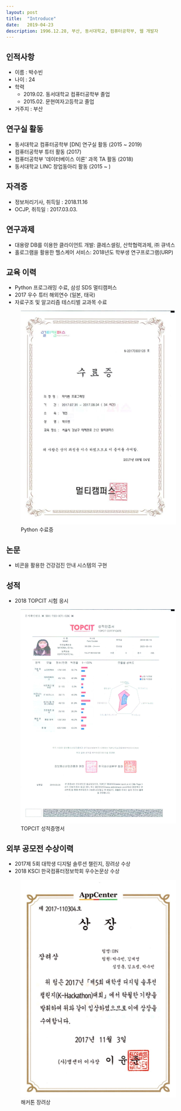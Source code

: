```yaml
---
layout: post
title:  "Introduce"
date:   2019-04-23
description: 1996.12.28, 부산, 동서대학교, 컴퓨터공학부, 웹 개발자
---
```


## 인적사항

* 이름 : 박수빈
* 나이 : 24
* 학력
    * 2019.02. 동서대학교 컴퓨터공학부 졸업
    * 2015.02. 문현여자고등학교 졸업
* 거주지 : 부산

## 연구실 활동

* 동서대학교 컴퓨터공학부 [DN] 연구실 활동 (2015 ~ 2019)
* 컴퓨터공학부 튜터 활동 (2017)
* 컴퓨터공학부 '데이터베이스 이론' 과목 TA 활동 (2018)
* 동서대학교 LINC 창업동아리 활동 (2015 ~ )

## 자격증

* 정보처리기사, 취득일 : 2018.11.16
* OCJP, 취득일 : 2017.03.03.

## 연구과제

* 대용량 DB를 이용한 클라이언트 개발: 클레스셀링, 산학협력과제, ㈜ 큐넥스
* 홀로그램을 활용한 헬스케어 서비스: 2018년도 학부생 연구프로그램(URP)

## 교육 이력

* Python 프로그래밍 수료, 삼성 SDS 멀티캠퍼스
* 2017 우수 튜터 해외연수 (일본, 태국)
* 자료구조 및 알고리즘 테스티벌 교과목 수료

<figure>
    <img src="/assets/img/python.jpg" alt=""/>
     <figcaption>Python 수료증</figcaption>
</figure>

## 논문

* 비콘을 활용한 건강검진 안내 시스템의 구현 

## 성적

* 2018 TOPCIT 시험 응시

<figure>
    <img src="/assets/img/TOPCIT성적증명서.jpg" alt=""/>
     <figcaption>TOPCIT 성적증명서</figcaption>
</figure>

## 외부 공모전 수상이력

* 2017제 5회 대학생 디지털 솔루션 챌린지, 장려상 수상
* 2018 KSCI 한국컴퓨터정보학회 우수논문상 수상

<figure>
    <img src="/assets/img/Hack.jpg" alt=""/>
     <figcaption>해커톤 장려상</figcaption>
</figure>


<br><br><br><br>
